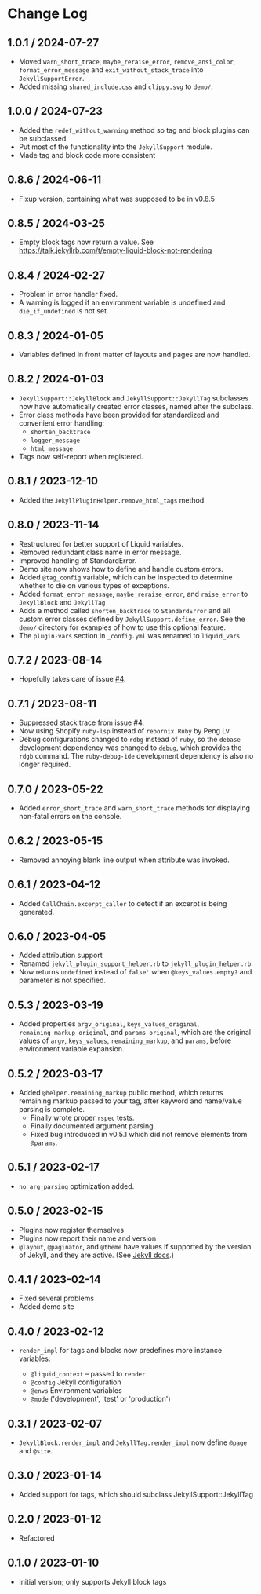 # Change Log


## 1.0.1 / 2024-07-27

* Moved `warn_short_trace`, `maybe_reraise_error`, `remove_ansi_color`,
`format_error_message` and `exit_without_stack_trace` into `JekyllSupportError`.
* Added missing `shared_include.css` and `clippy.svg` to `demo/`.


## 1.0.0 / 2024-07-23

* Added the `redef_without_warning` method so tag and block plugins can be subclassed.
* Put most of the functionality into the `JekyllSupport` module.
* Made tag and block code more consistent


## 0.8.6 / 2024-06-11

* Fixup version, containing what was supposed to be in v0.8.5


## 0.8.5 / 2024-03-25

* Empty block tags now return a value. See https://talk.jekyllrb.com/t/empty-liquid-block-not-rendering


## 0.8.4 / 2024-02-27

* Problem in error handler fixed.
* A warning is logged if an environment variable is undefined and `die_if_undefined` is not set.


## 0.8.3 / 2024-01-05

* Variables defined in front matter of layouts and pages are now handled.


## 0.8.2 / 2024-01-03

* `JekyllSupport::JekyllBlock` and `JekyllSupport::JekyllTag` subclasses now have automatically created error classes,
  named after the subclass.
* Error class methods have been provided for standardized and convenient error handling:
  * `shorten_backtrace`
  * `logger_message`
  * `html_message`
* Tags now self-report when registered.


## 0.8.1 / 2023-12-10

* Added the `JekyllPluginHelper.remove_html_tags` method.


## 0.8.0 / 2023-11-14

* Restructured for better support of Liquid variables.
* Removed redundant class name in error message.
* Improved handling of StandardError.
* Demo site now shows how to define and handle custom errors.
* Added `@tag_config` variable, which can be inspected to determine whether to die on various types of exceptions.
* Added `format_error_message`, `maybe_reraise_error`, and `raise_error` to `JekyllBlock` and `JekyllTag`
* Adds a method called `shorten_backtrace` to `StandardError` and all custom error
  classes defined by `JekyllSupport.define_error`.
  See the `demo/` directory for examples of how to use this optional feature.
* The `plugin-vars` section in `_config.yml` was renamed to `liquid_vars`.


## 0.7.2 / 2023-08-14

* Hopefully takes care of issue [#4](../../issues/4).


## 0.7.1 / 2023-08-11

* Suppressed stack trace from issue [#4](../../issues/4).
* Now using Shopify `ruby-lsp` instead of `rebornix.Ruby` by Peng Lv
* Debug configurations changed to `rdbg` instead of `ruby`, so the `debase` development dependency was changed to
  [`debug`](https://marketplace.visualstudio.com/items?itemName=KoichiSasada.vscode-rdbg),
  which provides the `rdgb` command.
  The `ruby-debug-ide` development dependency is also no longer required.


## 0.7.0 / 2023-05-22

* Added `error_short_trace` and `warn_short_trace` methods for displaying non-fatal errors on the console.

## 0.6.2 / 2023-05-15

* Removed annoying blank line output when attribute was invoked.

## 0.6.1 / 2023-04-12

* Added `CallChain.excerpt_caller` to detect if an excerpt is being generated.


## 0.6.0 / 2023-04-05

* Added attribution support
* Renamed `jekyll_plugin_support_helper.rb` to `jekyll_plugin_helper.rb`.
* Now returns `undefined` instead of `false'` when `@keys_values.empty?`
  and parameter is not specified.


## 0.5.3 / 2023-03-19

* Added properties `argv_original`, `keys_values_original`, `remaining_markup_original`,
    and `params_original`, which are the original values of `argv`, `keys_values`,
    `remaining_markup`, and `params`, before environment variable expansion.


## 0.5.2 / 2023-03-17

* Added `@helper.remaining_markup` public method, which returns remaining markup passed to your tag,
  after keyword and name/value parsing is complete.
  * Finally wrote proper `rspec` tests.
  * Finally documented argument parsing.
  * Fixed bug introduced in v0.5.1 which did not remove elements from `@params`.


## 0.5.1 / 2023-02-17

* `no_arg_parsing` optimization added.


## 0.5.0 / 2023-02-15

* Plugins now register themselves
* Plugins now report their name and version
* `@layout`, `@paginator`, and `@theme` have values if supported by the version of Jekyll, and they are active.
  (See [Jekyll docs](https://jekyllrb.com/docs/variables/).)


## 0.4.1 / 2023-02-14

* Fixed several problems
* Added demo site


## 0.4.0 / 2023-02-12

* `render_impl` for tags and blocks now predefines more instance variables:

  * `@liquid_context` &ndash; passed to `render`
  * `@config` Jekyll configuration
  * `@envs` Environment variables
  * `@mode` ('development', 'test' or 'production')


## 0.3.1 / 2023-02-07

* `JekyllBlock.render_impl` and `JekyllTag.render_impl` now define `@page` and `@site`.


## 0.3.0 / 2023-01-14

* Added support for tags, which should subclass JekyllSupport::JekyllTag


## 0.2.0 / 2023-01-12

* Refactored


## 0.1.0 / 2023-01-10

* Initial version; only supports Jekyll block tags
